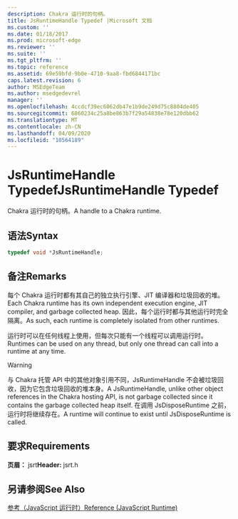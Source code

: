 ```yaml
---
description: Chakra 运行时的句柄。
title: JsRuntimeHandle Typedef |Microsoft 文档
ms.custom: ''
ms.date: 01/18/2017
ms.prod: microsoft-edge
ms.reviewer: ''
ms.suite: ''
ms.tgt_pltfrm: ''
ms.topic: reference
ms.assetid: 69e59bfd-9b0e-4710-9aa8-fbd6844171bc
caps.latest.revision: 6
author: MSEdgeTeam
ms.author: msedgedevrel
manager: ''
ms.openlocfilehash: 4ccdcf39ec6062db47e1b9de249d75c8804de405
ms.sourcegitcommit: 6860234c25a8be863b7f29a54838e78e120dbb62
ms.translationtype: MT
ms.contentlocale: zh-CN
ms.lasthandoff: 04/09/2020
ms.locfileid: "10564189"
---
```

# <span data-ttu-id="b67f5-103">JsRuntimeHandle Typedef</span><span class="sxs-lookup"><span data-stu-id="b67f5-103">JsRuntimeHandle Typedef</span></span>
<span data-ttu-id="b67f5-104">Chakra 运行时的句柄。</span><span class="sxs-lookup"><span data-stu-id="b67f5-104">A handle to a Chakra runtime.</span></span>  
  
## <span data-ttu-id="b67f5-105">语法</span><span class="sxs-lookup"><span data-stu-id="b67f5-105">Syntax</span></span>  
  
```cpp  
typedef void *JsRuntimeHandle;  
```  
  
## <span data-ttu-id="b67f5-106">备注</span><span class="sxs-lookup"><span data-stu-id="b67f5-106">Remarks</span></span>  
 <span data-ttu-id="b67f5-107">每个 Chakra 运行时都有其自己的独立执行引擎、JIT 编译器和垃圾回收的堆。</span><span class="sxs-lookup"><span data-stu-id="b67f5-107">Each Chakra runtime has its own independent execution engine, JIT compiler, and garbage collected heap.</span></span> <span data-ttu-id="b67f5-108">因此，每个运行时都与其他运行时完全隔离。</span><span class="sxs-lookup"><span data-stu-id="b67f5-108">As such, each runtime is completely isolated from other runtimes.</span></span>  
  
 <span data-ttu-id="b67f5-109">运行时可以在任何线程上使用，但每次只能有一个线程可以调用运行时。</span><span class="sxs-lookup"><span data-stu-id="b67f5-109">Runtimes can be used on any thread, but only one thread can call into a runtime at any time.</span></span>  
  
> [!WARNING]
>  <span data-ttu-id="b67f5-110">与 Chakra 托管 API 中的其他对象引用不同，JsRuntimeHandle 不会被垃圾回收，因为它包含垃圾回收的堆本身。</span><span class="sxs-lookup"><span data-stu-id="b67f5-110">A JsRuntimeHandle, unlike other object references in the Chakra hosting API, is not garbage collected since it contains the garbage collected heap itself.</span></span> <span data-ttu-id="b67f5-111">在调用 JsDisposeRuntime 之前，运行时将继续存在。</span><span class="sxs-lookup"><span data-stu-id="b67f5-111">A runtime will continue to exist until JsDisposeRuntime is called.</span></span>  
  
## <span data-ttu-id="b67f5-112">要求</span><span class="sxs-lookup"><span data-stu-id="b67f5-112">Requirements</span></span>  
 <span data-ttu-id="b67f5-113">**页眉：** jsrt</span><span class="sxs-lookup"><span data-stu-id="b67f5-113">**Header:** jsrt.h</span></span>  
  
## <span data-ttu-id="b67f5-114">另请参阅</span><span class="sxs-lookup"><span data-stu-id="b67f5-114">See Also</span></span>  
 [<span data-ttu-id="b67f5-115">参考（JavaScript 运行时）</span><span class="sxs-lookup"><span data-stu-id="b67f5-115">Reference (JavaScript Runtime)</span></span>](../chakra-hosting/reference-javascript-runtime.md)